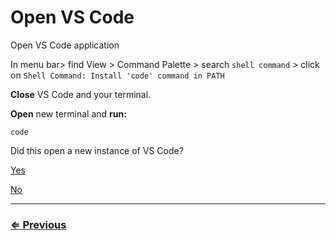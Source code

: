 # Open VS Code

Open VS Code application

In menu bar> find View > Command Palette > search `shell command` > click on `Shell Command: Install 'code' command in PATH`

**Close** VS Code and your terminal.

**Open** new terminal and **run:**

 `code`

Did this open a new instance of VS Code?

[Yes](../node/node.md)

[No](../../error/error.md)

---
### [⇐ Previous](../vs-code/check-vscode.md)